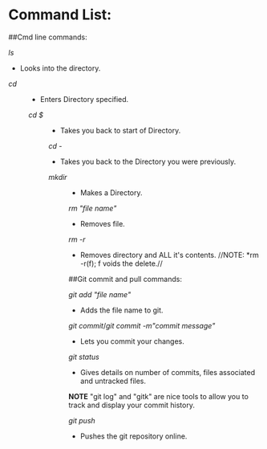 # Command List:

##Cmd line commands:

*ls*
* Looks into the directory.

*cd <Dir Name>*
* Enters Directory specified.

*cd $<Dir Name>*
* Takes you back to start of Directory.

*cd -*
* Takes you back to the Directory you were previously.

*mkdir <Dir Name>*
* Makes a Directory.

*rm "file name"*
* Removes file.

*rm -r*

* Removes directory and ALL it's contents. //NOTE: *rm -r(f); f voids the delete.//

##Git commit and pull commands:

*git add "file name"*
* Adds the file name to git.

*git commit*/*git commit -m"commit message"* 
* Lets you commit your changes.

*git status*
* Gives details on number of commits, files associated and untracked files.

**NOTE** "git log" and "gitk" are nice tools to allow you to track and display your commit history.

*git push*
* Pushes the git repository online.

